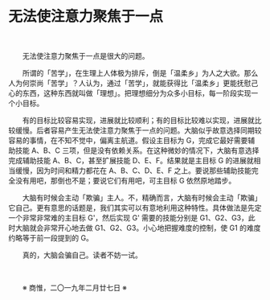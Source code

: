 # 无法使注意力聚焦于一点

&emsp;&emsp;

&emsp;&emsp;无法使注意力聚焦于一点是很大的问题。

&emsp;&emsp;所谓的「苦学」，在生理上人体极为排斥，倒是「温柔乡」为人之大欲。那么人为何崇尚「苦学」？人认为，通过「苦学」，就能获得比「温柔乡」更能抚慰己心的东西，这种东西就叫做「理想」。把理想细分为众多小目标，每一阶段实现一个小目标。

&emsp;&emsp;有的目标比较容易实现，进展就比较顺利；有的目标比较难以实现，进展就比较缓慢。后者容易产生无法使注意力聚焦于一点的问题。大脑似乎故意选择同期较容易的事情，在不知不觉中，偏离主航道。假设主目标为 G，完成它最好需要辅助技能 A、B、C 三项，但是没有依赖关系。在这种微妙的情况下，大脑有意选择完成辅助技能 A、B、C，甚至扩展技能 D、E、F。结果就是主目标 G 的进展就相当缓慢，因为时间和精力都花在 A、B、C、D、E、F 之上。要说那些辅助技能完全没有用吧，那倒也不是；要说它们有用吧，可主目标 G 依然原地踏步。

&emsp;&emsp;大脑有时候会主动「欺骗」主人。不，精确而言，大脑有时候会主动「欺骗」它自己。更有意思的话题是，我们其实可以有意地利用这种特性。具体做法是先定一个非常非常难的主目标 G'，然后实现 G' 需要的技能分别是 G1、G2、G3，此时大脑就会非常开心地去做 G1、G2、G3。小心地把握难度的控制，使 G1 的难度约略等于前一段提到的 G。

&emsp;&emsp;真的，大脑会骗自己。读者不妨一试。

&emsp;&emsp;

&emsp;&emsp;※ 商惟，二〇一九年二月廿七日 ※